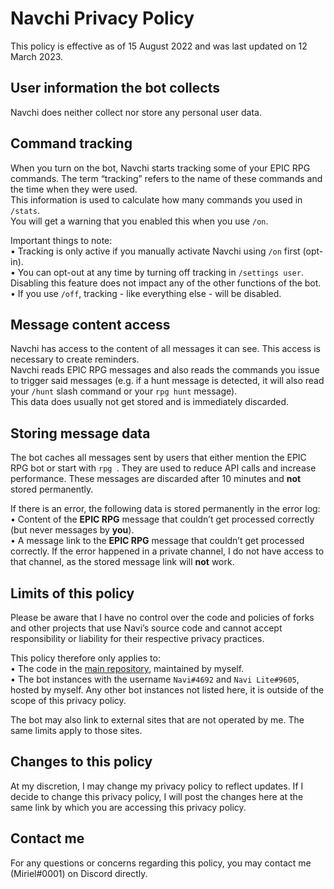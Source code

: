 # Navchi Privacy Policy

This policy is effective as of 15 August 2022 and was last updated on 12 March 2023.  

## User information the bot collects

Navchi does neither collect nor store any personal user data.  

## Command tracking

When you turn on the bot, Navchi starts tracking some of your EPIC RPG commands. The term “tracking” refers to the name of these commands and the time when they were used.  
This information is used to calculate how many commands you used in `/stats`.  
You will get a warning that you enabled this when you use `/on`.

Important things to note:  
• Tracking is only active if you manually activate Navchi using `/on` first (opt-in).  
• You can opt-out at any time by turning off tracking in `/settings user`. Disabling this feature does not impact any of the other functions of the bot.  
• If you use `/off`, tracking - like everything else - will be disabled.

## Message content access

Navchi has access to the content of all messages it can see. This access is necessary to create reminders.  
Navchi reads EPIC RPG messages and also reads the commands you issue to trigger said messages (e.g. if a hunt message is detected, it will also read your `/hunt` slash command or your `rpg hunt` message).  
This data does usually not get stored and is immediately discarded.  

## Storing message data

The bot caches all messages sent by users that either mention the EPIC RPG bot or start with `rpg `. They are used to reduce API calls and increase performance. These messages are discarded after 10 minutes and **not** stored permanently.  

If there is an error, the following data is stored permanently in the error log:  
• Content of the **EPIC RPG** message that couldn’t get processed correctly (but never messages by **you**).  
• A message link to the **EPIC RPG** message that couldn’t get processed correctly. If the error happened in a private channel, I do not have access to that channel, as the stored message link will **not** work.  

## Limits of this policy

Please be aware that I have no control over the code and policies of forks and other projects that use Navi’s source code and cannot accept responsibility or liability for their respective privacy practices.  

This policy therefore only applies to:  
• The code in the [main repository](https://github.com/MirielCH/Navi), maintained by myself.  
• The bot instances with the username `Navi#4692` and `Navi Lite#9605`, hosted by myself. Any other bot instances not listed here, it is outside of the scope of this privacy policy.  

The bot may also link to external sites that are not operated by me. The same limits apply to those sites.

## Changes to this policy

At my discretion, I may change my privacy policy to reflect updates. If I decide to change this privacy policy, I will post the changes here at the same link by which you are accessing this privacy policy.

## Contact me

For any questions or concerns regarding this policy, you may contact me (Miriel#0001) on Discord directly.
